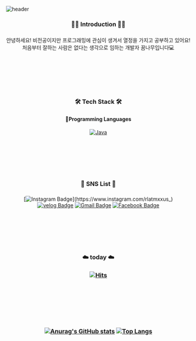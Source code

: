  ![header](https://capsule-render.vercel.app/api?type=Waving&color=auto&height=350&section=header&text=SeungHyun's%20&fontSize=90&fontAlignY=45&animation=fadeIn&fontColor=FFFFFF&desc=GitHub%20Profiles&descAlignY=57&descAlign=75)

<div align="center">
<h3>🙇‍♀️ Introduction 🙇‍♀️<h3/>
 </div>
 
 <div align="center">
 안녕하세요! 비전공이지만 프로그래밍에 관심이 생겨서 열정을 가지고 공부하고 있어요!<br/>
처음부터 잘하는 사람은 없다는 생각으로 임하는 개발자 꿈나무입니다💻
</div>

<br/><br/><br/><br/><br/>

  <div align="center">
  <h3>🛠️ Tech Stack 🛠️<h3/>
  </div>

 <div align="center">
 <h4>📌Programming Languages<h4/>
  </div>

 <div align="center">
  
[![Java](https://img.shields.io/badge/Java-007396?style=flat-square&logo=Java&logoColor=white)](github.com/imseunghyunK/Java_projects)
  
<br/><br/><br/><br/><br/>  

  
  <div align="center">
  <h3>🚀 SNS List 🚀<h3/>
  </div>
      
  <div align="center">  
    
[![Instagram Badge](https://img.shields.io/badge/Instagram-E4405F?style=flat-plastic&logo=Instagram&logoColor=white&link=https://www.instagram.com/rlatmxxus_)](https://www.instagram.com/rlatmxxus_) [![velog Badge](https://img.shields.io/badge/velog-20C997?style=flat-plastic&logo=velog&logoColor=white&link=https://velog.io/@tmdgus8779)](https://velog.io/@tmdgus8779) [![Gmail Badge](https://img.shields.io/badge/Gmail-d14836?style=flat-plastic&logo=Gmail&logoColor=white&link=mailto:snugyun01@gmail.com)](mailto:tmdgus8777@gmail.com) [![Facebook Badge](https://img.shields.io/badge/facebook-1877f2?style=flat-plastic&logo=facebook&logoColor=white&link=https://www.facebook.com/rla.tmxxus)](https://www.facebook.com/rla.tmxxus)
      </div>
    
<br/><br/><br/><br/><br/>
    
 <div align="center">
   
 <h3>☁️ today ☁️<h3/>
   
[![Hits](https://hits.seeyoufarm.com/api/count/incr/badge.svg?url=https%3A%2F%2Fgithub.com%2FimseunghyunK&count_bg=%23CEB0BB&title_bg=%23555555&icon=&icon_color=%23E7E7E7&title=hits&edge_flat=false)](https://hits.seeyoufarm.com)

<br/><br/><br/><br/><br/>
  
[![Anurag's GitHub stats](https://github-readme-stats.vercel.app/api?username=imseunghyunK)](https://github.com/imseunghyunK/github-readme-stats) [![Top Langs](https://github-readme-stats.vercel.app/api/top-langs/?username=imseunghyunK)](https://github.com/imseunghyunK/github-readme-stats)
